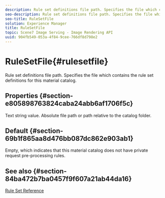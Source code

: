 ```yaml
---
description: Rule set definitions file path. Specifies the file which contains the rule set definitions for this material catalog.
seo-description: Rule set definitions file path. Specifies the file which contains the rule set definitions for this material catalog.
seo-title: RuleSetFile
solution: Experience Manager
title: RuleSetFile
topic: Scene7 Image Serving - Image Rendering API
uuid: 904fb549-053a-4f84-9cee-766df8d798e2
---
```


# RuleSetFile{#rulesetfile}

Rule set definitions file path. Specifies the file which contains the rule set definitions for this material catalog.

## Properties {#section-e805898763824caba24abb6af1706f5c}

Text string value. Absolute file path or path relative to the catalog folder.

## Default {#section-69b1f865aa8d476bb087dc862e903ab1}

Empty, which indicates that this material catalog does not have private request pre-processing rules.

## See also {#section-84ba472b7ba0457f9f607a21ab44da16}

[Rule Set Reference](../../../../../ir-api/material-cat/image-rendering-api-ref/c-ir-material-catalog/c-ir-rule-set-reference/c-ir-rule-set-reference.md#concept-2369f884d9724727aaf436b5b0261dbe) 

